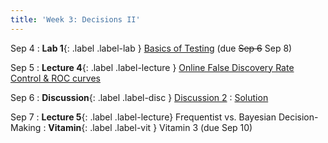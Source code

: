 ```yaml
---
title: 'Week 3: Decisions II'
---
```


Sep 4
: **Lab 1**{: .label .label-lab } [Basics of Testing](https://data102.datahub.berkeley.edu/hub/user-redirect/git-pull?repo=https%3A%2F%2Fgithub.com%2Fds-102%2Ffa23-materials&urlpath=lab%2Ftree%2Ffa23-materials%2Flab%2Flab01%2Flab01.ipynb&branch=main) (due ~~Sep 6~~ Sep 8)

Sep 5
: **Lecture 4**{: .label .label-lecture } [Online False Discovery Rate Control & ROC curves](lecture/lec04)

Sep 6
: **Discussion**{: .label .label-disc } [Discussion 2](https://drive.google.com/file/d/16FMzCKC7u0VO4dL1rp3D4b52U2RwSuI_/view?usp=sharing)
    : [Solution](https://drive.google.com/file/d/1wpBM5Ou76Bjb-dD0rvXB9y8VmsldOilA/view?usp=sharing)

Sep 7
: **Lecture 5**{: .label .label-lecture} Frequentist vs. Bayesian Decision-Making
: **Vitamin**{: .label .label-vit } Vitamin 3 (due Sep 10)
